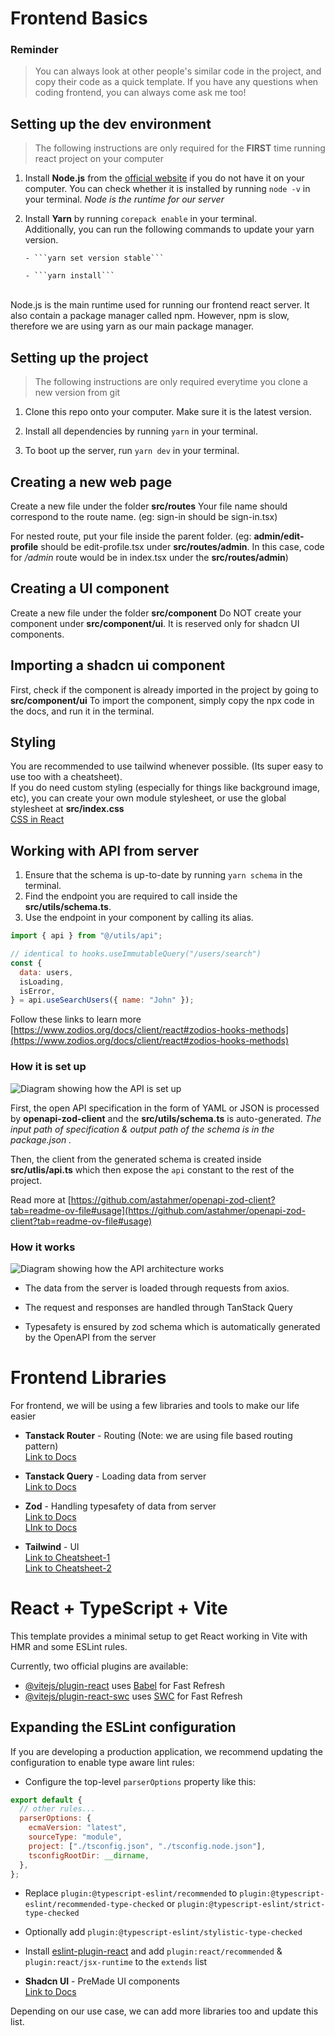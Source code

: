 # Frontend Basics

### Reminder

> You can always look at other people's similar code in the project, and copy their code as a quick template. If you have any questions when coding frontend, you can always come ask me too!

## Setting up the dev environment

> The following instructions are only required for the **FIRST** time running react project on your computer

1.  Install **Node.js** from the [official website](https://nodejs.org/en) if you do not have it on your computer.
    You can check whether it is installed by running `node -v` in your terminal.
    _Node is the runtime for our server_

2.  Install **Yarn** by running `corepack enable` in your terminal.\
    Additionally, you can run the following commands to update your yarn version.

        - ```yarn set version stable```

        - ```yarn install```

</br>
Node.js is the main runtime used for running our frontend react server. It also contain a package manager called npm.
However, npm is slow, therefore we are using yarn as our main package manager.

## Setting up the project

> The following instructions are only required everytime you clone a new version from git

1. Clone this repo onto your computer.
   Make sure it is the latest version.

2. Install all dependencies by running `yarn` in your terminal.

3. To boot up the server, run `yarn dev` in your terminal.

## Creating a new web page

Create a new file under the folder **src/routes**
Your file name should correspond to the route name. (eg: sign-in should be sign-in.tsx)

For nested route, put your file inside the parent folder.
(eg: **admin/edit-profile** should be edit-profile.tsx under **src/routes/admin**.
In this case, code for _/admin_ route would be in index.tsx under the **src/routes/admin**)

## Creating a UI component

Create a new file under the folder **src/component**
Do NOT create your component under **src/component/ui**. It is reserved only for shadcn UI components.

## Importing a shadcn ui component

First, check if the component is already imported in the project by going to **src/component/ui**
To import the component, simply copy the npx code in the docs, and run it in the terminal.

## Styling

You are recommended to use tailwind whenever possible. (Its super easy to use too with a cheatsheet). </br>
If you do need custom styling (especially for things like background image, etc), you can create your own module stylesheet, or use the global stylesheet at **src/index.css**
</br>[CSS in React](https://www.w3schools.com/react/react_css.asp)

## Working with API from server

1. Ensure that the schema is up-to-date by running `yarn schema` in the terminal.
2. Find the endpoint you are required to call inside the **src/utils/schema.ts**.
3. Use the endpoint in your component by calling its alias.

```javascript
import { api } from "@/utils/api";

// identical to hooks.useImmutableQuery("/users/search")
const {
  data: users,
  isLoading,
  isError,
} = api.useSearchUsers({ name: "John" });
```

Follow these links to learn more
[https://www.zodios.org/docs/client/react#zodios-hooks-methods](https://www.zodios.org/docs/client/react#zodios-hooks-methods)

### How it is set up

![Diagram showing how the API is set up](./src/assets/README/api-setup.png)

First, the open API specification in the form of YAML or JSON is processed by **openapi-zod-client** and the **src/utils/schema.ts** is auto-generated.
_The input path of specification & output path of the schema is in the package.json ._

Then, the client from the generated schema is created inside **src/utlis/api.ts** which then expose the `api` constant to the rest of the project.

Read more at
[https://github.com/astahmer/openapi-zod-client?tab=readme-ov-file#usage](https://github.com/astahmer/openapi-zod-client?tab=readme-ov-file#usage)

### How it works

![Diagram showing how the API architecture works](./src/assets/README/api-architecture.png)

- The data from the server is loaded through requests from axios.

- The request and responses are handled through TanStack Query

- Typesafety is ensured by zod schema which is automatically generated by the OpenAPI from the server

# Frontend Libraries

For frontend, we will be using a few libraries and tools to make our life easier

- **Tanstack Router** - Routing (Note: we are using file based routing pattern) </br>
  [Link to Docs](https://tanstack.com/router/latest/docs/framework/react/guide/file-based-routing)

- **Tanstack Query** - Loading data from server </br>
  [Link to Docs](https://tanstack.com/query/latest/docs/framework/react/guides/queries)

- **Zod** - Handling typesafety of data from server </br>
  [Link to Docs](https://www.zodios.org/docs/client/react) </br>
  [LInk to Docs](https://github.com/astahmer/openapi-zod-client?tab=readme-ov-file#usage)

- **Tailwind** - UI</br>
  [Link to Cheatsheet-1](https://www.creative-tim.com/twcomponents/cheatsheet) </br>
  [Link to Cheatsheet-2](https://flowbite.com/tools/tailwind-cheat-sheet/)

# React + TypeScript + Vite

This template provides a minimal setup to get React working in Vite with HMR and some ESLint rules.

Currently, two official plugins are available:

- [@vitejs/plugin-react](https://github.com/vitejs/vite-plugin-react/blob/main/packages/plugin-react/README.md) uses [Babel](https://babeljs.io/) for Fast Refresh
- [@vitejs/plugin-react-swc](https://github.com/vitejs/vite-plugin-react-swc) uses [SWC](https://swc.rs/) for Fast Refresh

## Expanding the ESLint configuration

If you are developing a production application, we recommend updating the configuration to enable type aware lint rules:

- Configure the top-level `parserOptions` property like this:

```js
export default {
  // other rules...
  parserOptions: {
    ecmaVersion: "latest",
    sourceType: "module",
    project: ["./tsconfig.json", "./tsconfig.node.json"],
    tsconfigRootDir: __dirname,
  },
};
```

- Replace `plugin:@typescript-eslint/recommended` to `plugin:@typescript-eslint/recommended-type-checked` or `plugin:@typescript-eslint/strict-type-checked`
- Optionally add `plugin:@typescript-eslint/stylistic-type-checked`
- Install [eslint-plugin-react](https://github.com/jsx-eslint/eslint-plugin-react) and add `plugin:react/recommended` & `plugin:react/jsx-runtime` to the `extends` list

- **Shadcn UI** - PreMade UI components </br>
  [Link to Docs](https://ui.shadcn.com/docs)

Depending on our use case, we can add more libraries too and update this list.
